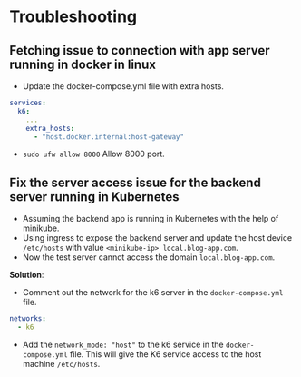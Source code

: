 # Troubleshooting

## Fetching issue to connection with app server running in docker in linux

- Update the docker-compose.yml file with extra hosts.

```yml
services:
  k6:
    ...
    extra_hosts:
      - "host.docker.internal:host-gateway"
```

- `sudo ufw allow 8000` Allow 8000 port.

## Fix the server access issue for the backend server running in Kubernetes

- Assuming the backend app is running in Kubernetes with the help of minikube.
- Using ingress to expose the backend server and update the host device `/etc/hosts` with value `<minikube-ip> local.blog-app.com`.
- Now the test server cannot access the domain `local.blog-app.com`.

**Solution**:

- Comment out the network for the k6 server in the `docker-compose.yml` file.

```yml
networks:
  - k6
```

- Add the `network_mode: "host"` to the k6 service in the `docker-compose.yml` file. This will give the K6 service access to the host machine `/etc/hosts`.
